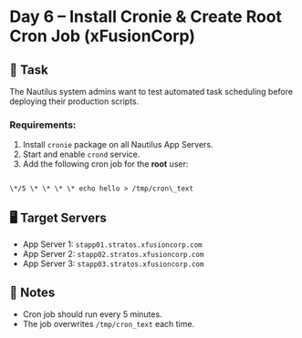 # Day 6 – Install Cronie & Create Root Cron Job (xFusionCorp)

## 🔧 Task
The Nautilus system admins want to test automated task scheduling before deploying their production scripts.

### Requirements:
1. Install `cronie` package on all Nautilus App Servers.
2. Start and enable `crond` service.
3. Add the following cron job for the **root** user:
```

\*/5 \* \* \* \* echo hello > /tmp/cron\_text

```

## 🖥️ Target Servers
- App Server 1: `stapp01.stratos.xfusioncorp.com`
- App Server 2: `stapp02.stratos.xfusioncorp.com`
- App Server 3: `stapp03.stratos.xfusioncorp.com`

## 📌 Notes
- Cron job should run every 5 minutes.
- The job overwrites `/tmp/cron_text` each time.
```